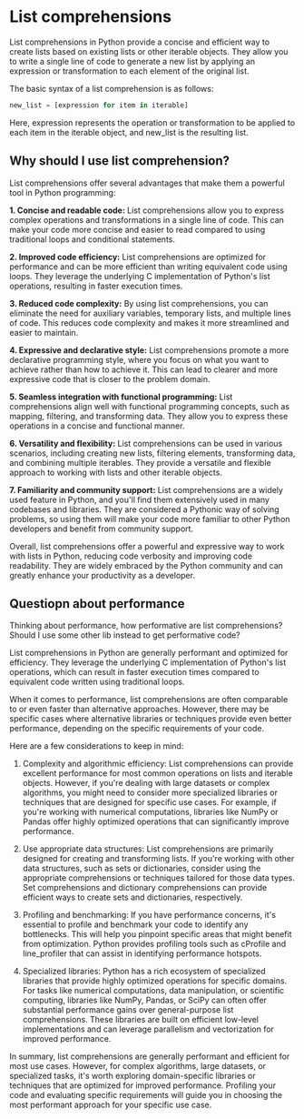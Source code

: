 # List comprehensions

List comprehensions in Python provide a concise and efficient way to create 
lists based on existing lists or other iterable objects. They allow you to 
write a single line of code to generate a new list by applying an expression 
or transformation to each element of the original list.

The basic syntax of a list comprehension is as follows:

```Python
new_list = [expression for item in iterable]
```

Here, expression represents the operation or transformation to be applied to 
each item in the iterable object, and new_list is the resulting list.


## Why should I use list comprehension?

List comprehensions offer several advantages that make them a powerful tool 
in Python programming: 

**1. Concise and readable code:** List comprehensions allow you to express 
complex operations and transformations in a single line of code. This can 
make your code more concise and easier to read compared to using traditional 
loops and conditional statements. 

**2. Improved code efficiency:** List comprehensions are optimized for 
performance and can be more efficient than writing equivalent code using 
loops. They leverage the underlying C implementation of Python's list 
operations, resulting in faster execution times. 

**3. Reduced code complexity:** By using list comprehensions, you can 
eliminate the need for auxiliary variables, temporary lists, and multiple 
lines of code. This reduces code complexity and makes it more streamlined and 
easier to maintain. 

**4. Expressive and declarative style:** List comprehensions promote a more 
declarative programming style, where you focus on what you want to achieve 
rather than how to achieve it. This can lead to clearer and more expressive 
code that is closer to the problem domain. 

**5. Seamless integration with functional programming:** List comprehensions 
align well with functional programming concepts, such as mapping, filtering, 
and transforming data. They allow you to express these operations in a 
concise and functional manner. 

**6. Versatility and flexibility:** List comprehensions can be used in 
various scenarios, including creating new lists, filtering elements, 
transforming data, and combining multiple iterables. They provide a versatile 
and flexible approach to working with lists and other iterable objects. 

**7. Familiarity and community support:** List comprehensions are a widely 
used feature in Python, and you'll find them extensively used in many 
codebases and libraries. They are considered a Pythonic way of solving 
problems, so using them will make your code more familiar to other Python 
developers and benefit from community support. 

Overall, list comprehensions offer a powerful and expressive way to work with 
lists in Python, reducing code verbosity and improving code readability. They 
are widely embraced by the Python community and can greatly enhance your 
productivity as a developer.


## Questiopn about performance

Thinking about performance, how performative are list comprehensions? Should 
I use some other lib instead to get performative code? 

List comprehensions in Python are generally performant and optimized for 
efficiency. They leverage the underlying C implementation of Python's list 
operations, which can result in faster execution times compared to equivalent 
code written using traditional loops. 

When it comes to performance, list comprehensions are often comparable to or 
even faster than alternative approaches. However, there may be specific cases 
where alternative libraries or techniques provide even better performance, 
depending on the specific requirements of your code. 

Here are a few considerations to keep in mind: 

1. Complexity and algorithmic efficiency: List comprehensions can provide 
excellent performance for most common operations on lists and iterable 
objects. However, if you're dealing with large datasets or complex 
algorithms, you might need to consider more specialized libraries or 
techniques that are designed for specific use cases. For example, if you're 
working with numerical computations, libraries like NumPy or Pandas offer 
highly optimized operations that can significantly improve performance. 

2. Use appropriate data structures: List comprehensions are primarily 
designed for creating and transforming lists. If you're working with other 
data structures, such as sets or dictionaries, consider using the appropriate 
comprehensions or techniques tailored for those data types. Set 
comprehensions and dictionary comprehensions can provide efficient ways to 
create sets and dictionaries, respectively. 

3. Profiling and benchmarking: If you have performance concerns, it's 
essential to profile and benchmark your code to identify any bottlenecks. 
This will help you pinpoint specific areas that might benefit from 
optimization. Python provides profiling tools such as cProfile and 
line_profiler that can assist in identifying performance hotspots. 

4. Specialized libraries: Python has a rich ecosystem of specialized 
libraries that provide highly optimized operations for specific domains. For 
tasks like numerical computations, data manipulation, or scientific 
computing, libraries like NumPy, Pandas, or SciPy can often offer substantial 
performance gains over general-purpose list comprehensions. These libraries 
are built on efficient low-level implementations and can leverage parallelism 
and vectorization for improved performance. 

In summary, list comprehensions are generally performant and efficient for 
most use cases. However, for complex algorithms, large datasets, or 
specialized tasks, it's worth exploring domain-specific libraries or 
techniques that are optimized for improved performance. Profiling your code 
and evaluating specific requirements will guide you in choosing the most 
performant approach for your specific use case.